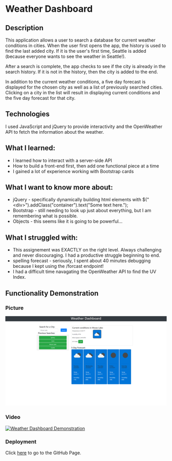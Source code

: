 # Weather Dashboard

## Description
This application allows a user to search a database for current weather conditions in cities.  When the user first opens the app, the history is used to find the last added city.  If it is the user's first time, Seattle is added (because everyone wants to see the weather in Seattle!).

After a search is complete, the app checks to see if the city is already in the search history.  If it is not in the history, then the city is added to the end.

In addition to the current weather conditions, a five day forecast is displayed for the chosen city as well as a list of previously searched cities.  Clicking on a city in the list will result in displaying current conditions and the five day forecast for that city.

## Technologies
I used JavaScript and jQuery to provide interactivity and the OpenWeather API to fetch the information about the weather.


## What I learned:

* I learned how to interact with a server-side API
* How to build a front-end first, then add one functional piece at a time
* I gained a lot of experience working with Bootstrap cards

## What I want to know more about:

* jQuery - specifically dynamically building html elements with $("\<div\>").addClass("container").text("Some text here.");
* Bootstrap - still needing to look up just about everything, but I am remembering what is possible.
* Objects - this seems like it is going to be powerful...

## What I struggled with:

* This assignement was EXACTLY on the right level.  Always challenging and never discouraging.  I had a productive struggle beginning to end.
* spelling forecast - seriously, I spent about 40 minutes debugging because I kept using the /forcast endpoint!
* I had a difficult time navagating the OpenWeather API to find the UV Index.
 
## Functionality Demonstration

### Picture
![Weather Dashboard in action](./Assets/Weather-Dashboard.png)

### Video
[![Weather Dashboard Demonstration](https://img.youtube.com/vi/8QyREr_MKwg/0.jpg)](https://www.youtube.com/watch?v=8QyREr_MKwg)

### Deployment
Click [here](https://charvey0.github.io/Weather-Dashboard/) to go to the GitHub Page.
